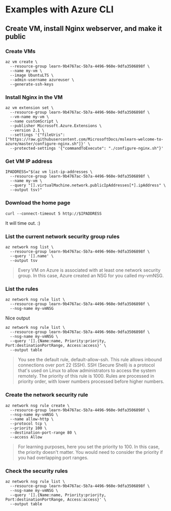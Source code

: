 # Examples with Azure CLI

## Create VM, install Nginx webserver, and make it public

### Create VMs

```
az vm create \
  --resource-group learn-9b4767ac-5b7a-4496-960e-9dfa3506898f \
  --name my-vm \
  --image UbuntuLTS \
  --admin-username azureuser \
  --generate-ssh-keys
```

### Install Nginx in the VM

```
az vm extension set \
  --resource-group learn-9b4767ac-5b7a-4496-960e-9dfa3506898f \
  --vm-name my-vm \
  --name customScript \
  --publisher Microsoft.Azure.Extensions \
  --version 2.1 \
  --settings '{"fileUris":["https://raw.githubusercontent.com/MicrosoftDocs/mslearn-welcome-to-azure/master/configure-nginx.sh"]}' \
  --protected-settings '{"commandToExecute": "./configure-nginx.sh"}'
```

### Get VM IP address
```
IPADDRESS="$(az vm list-ip-addresses \
  --resource-group learn-9b4767ac-5b7a-4496-960e-9dfa3506898f \
  --name my-vm \
  --query "[].virtualMachine.network.publicIpAddresses[*].ipAddress" \
  --output tsv)"
```

### Download the home page
```
curl --connect-timeout 5 http://$IPADDRESS
```
It will time out. :) 

### List the current network security group rules
```
az network nsg list \
  --resource-group learn-9b4767ac-5b7a-4496-960e-9dfa3506898f \
  --query '[].name' \
  --output tsv
```
>Every VM on Azure is associated with at least one network security group. In this case, Azure created an NSG for you called my-vmNSG.

### List the rules
```
az network nsg rule list \
  --resource-group learn-9b4767ac-5b7a-4496-960e-9dfa3506898f \
  --nsg-name my-vmNSG
```

Nice output
```
az network nsg rule list \
  --resource-group learn-9b4767ac-5b7a-4496-960e-9dfa3506898f \
  --nsg-name my-vmNSG \
  --query '[].{Name:name, Priority:priority, Port:destinationPortRange, Access:access}' \
  --output table
```
>You see the default rule, default-allow-ssh. This rule allows inbound connections over port 22 (SSH). SSH (Secure Shell) is a protocol that's used on Linux to allow administrators to access the system remotely. The priority of this rule is 1000. Rules are processed in priority order, with lower numbers processed before higher numbers.

### Create the network security rule
```
az network nsg rule create \
  --resource-group learn-9b4767ac-5b7a-4496-960e-9dfa3506898f \
  --nsg-name my-vmNSG \
  --name allow-http \
  --protocol tcp \
  --priority 100 \
  --destination-port-range 80 \
  --access Allow
```
>For learning purposes, here you set the priority to 100. In this case, the priority doesn't matter. You would need to consider the priority if you had overlapping port ranges.

### Check the security rules
```
az network nsg rule list \
  --resource-group learn-9b4767ac-5b7a-4496-960e-9dfa3506898f \
  --nsg-name my-vmNSG \
  --query '[].{Name:name, Priority:priority, Port:destinationPortRange, Access:access}' \
  --output table
```
